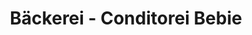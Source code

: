 ---
title: "Bäckerei - Conditorei Bebie"
url: /luzern/baeckerei-conditorei-bebie/
shop: Bäckerei
---